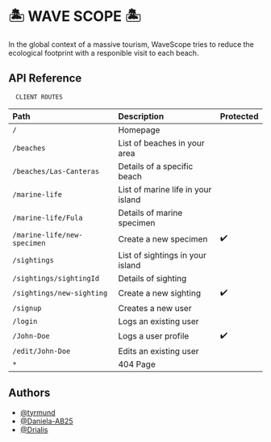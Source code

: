 # 🏝️ WAVE SCOPE 🏝️

In the global context of a massive tourism, WaveScope tries to reduce the ecological footprint with a responible visit to each beach. 


## API Reference


```http
  CLIENT ROUTES
```

| Path                        | Description                        | Protected   |
| :-------                    | :---------                         | :--------   |
| `/`                         | Homepage                           |             |
| `/beaches`                  | List of beaches in your area       |             |
| `/beaches/Las-Canteras`     | Details of a specific beach        |             |
| `/marine-life`              | List of marine life in your island |             |
| `/marine-life/Fula`         | Details of marine specimen         |             |
| `/marine-life/new-specimen` | Create a new specimen              |     ✔️      |
| `/sightings`                | List of sightings in your island   |             |
| `/sightings/sightingId`     | Details of sighting                |             |
| `/sightings/new-sighting`   | Create a new sighting              |     ✔️      |
| `/signup`                   | Creates a new user                 |             |
| `/login`                    | Logs an existing user              |             |
| `/John-Doe`                 | Logs a user profile                |     ✔️      |
| `/edit/John-Doe`            | Edits an existing user             |             |
| `*`                         | 404 Page                           |             |




## Authors

- [@tyrmund](https://www.github.com/tyrmund)
- [@Daniela-AB25](https://www.github.com/Daniela-AB25)
- [@Drialis](https://www.github.com/Drialis)
